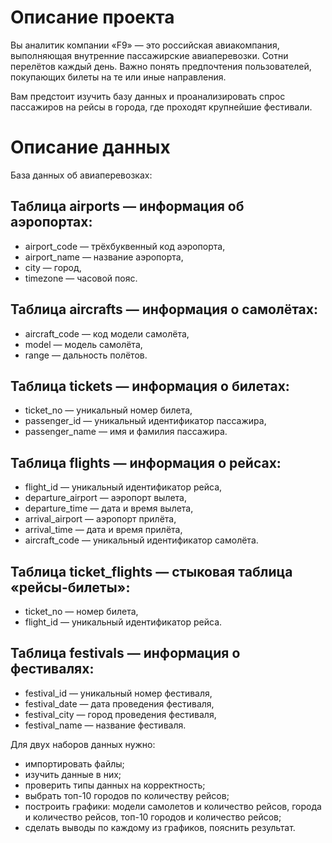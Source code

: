 # Описание проекта

Вы аналитик компании «F9» — это российская авиакомпания, выполняющая внутренние пассажирские авиаперевозки. Сотни перелётов каждый день. Важно понять предпочтения пользователей, покупающих билеты на те или иные направления.

Вам предстоит изучить базу данных и проанализировать спрос пассажиров на рейсы в города, где проходят крупнейшие фестивали.

# Описание данных

База данных об авиаперевозках:
## Таблица airports — информация об аэропортах:
- airport_code — трёхбуквенный код аэропорта,
- airport_name — название аэропорта,
- city — город,
- timezone — часовой пояс.
## Таблица aircrafts — информация о самолётах:
- aircraft_code — код модели самолёта,
- model — модель самолёта,
- range — дальность полётов.
## Таблица tickets — информация о билетах:
- ticket_no — уникальный номер билета,
- passenger_id — уникальный идентификатор пассажира,
- passenger_name — имя и фамилия пассажира.
## Таблица flights — информация о рейсах:
- flight_id — уникальный идентификатор рейса,
- departure_airport — аэропорт вылета,
- departure_time — дата и время вылета,
- arrival_airport — аэропорт прилёта,
- arrival_time — дата и время прилёта,
- aircraft_code — уникальный идентификатор самолёта.
## Таблица ticket_flights — стыковая таблица «рейсы-билеты»:
- ticket_no — номер билета,
- flight_id — уникальный идентификатор рейса.
## Таблица festivals — информация о фестивалях:
- festival_id — уникальный номер фестиваля,
- festival_date — дата проведения фестиваля,
- festival_city — город проведения фестиваля,
- festival_name — название фестиваля.

Для двух наборов данных нужно:
- импортировать файлы;
- изучить данные в них;
- проверить типы данных на корректность;
- выбрать топ-10 городов по количеству рейсов;
- построить графики: модели самолетов и количество рейсов, города и количество рейсов, топ-10 городов и количество рейсов;
- сделать выводы по каждому из графиков, пояснить результат.
